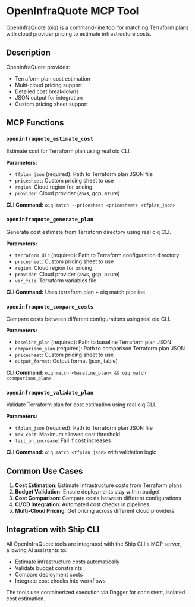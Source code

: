 # OpenInfraQuote MCP Tool

OpenInfraQuote (oiq) is a command-line tool for matching Terraform plans with cloud provider pricing to estimate infrastructure costs.

## Description

OpenInfraQuote provides:
- Terraform plan cost estimation
- Multi-cloud pricing support
- Detailed cost breakdowns
- JSON output for integration
- Custom pricing sheet support

## MCP Functions

### `openinfraquote_estimate_cost`
Estimate cost for Terraform plan using real oiq CLI.

**Parameters:**
- `tfplan_json` (required): Path to Terraform plan JSON file
- `pricesheet`: Custom pricing sheet to use
- `region`: Cloud region for pricing
- `provider`: Cloud provider (aws, gcp, azure)

**CLI Command:** `oiq match --pricesheet <pricesheet> <tfplan_json>`

### `openinfraquote_generate_plan`
Generate cost estimate from Terraform directory using real oiq CLI.

**Parameters:**
- `terraform_dir` (required): Path to Terraform configuration directory
- `pricesheet`: Custom pricing sheet to use
- `region`: Cloud region for pricing
- `provider`: Cloud provider (aws, gcp, azure)
- `var_file`: Terraform variables file

**CLI Command:** Uses terraform plan + oiq match pipeline

### `openinfraquote_compare_costs`
Compare costs between different configurations using real oiq CLI.

**Parameters:**
- `baseline_plan` (required): Path to baseline Terraform plan JSON
- `comparison_plan` (required): Path to comparison Terraform plan JSON
- `pricesheet`: Custom pricing sheet to use
- `output_format`: Output format (json, table)

**CLI Command:** `oiq match <baseline_plan> && oiq match <comparison_plan>`

### `openinfraquote_validate_plan`
Validate Terraform plan for cost estimation using real oiq CLI.

**Parameters:**
- `tfplan_json` (required): Path to Terraform plan JSON file
- `max_cost`: Maximum allowed cost threshold
- `fail_on_increase`: Fail if cost increases

**CLI Command:** `oiq match <tfplan_json>` with validation logic

## Common Use Cases

1. **Cost Estimation**: Estimate infrastructure costs from Terraform plans
2. **Budget Validation**: Ensure deployments stay within budget
3. **Cost Comparison**: Compare costs between different configurations
4. **CI/CD Integration**: Automated cost checks in pipelines
5. **Multi-Cloud Pricing**: Get pricing across different cloud providers

## Integration with Ship CLI

All OpenInfraQuote tools are integrated with the Ship CLI's MCP server, allowing AI assistants to:
- Estimate infrastructure costs automatically
- Validate budget constraints
- Compare deployment costs
- Integrate cost checks into workflows

The tools use containerized execution via Dagger for consistent, isolated cost estimation.